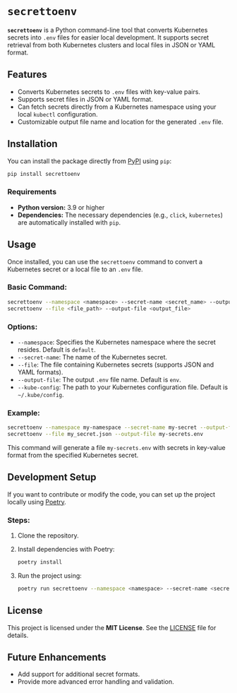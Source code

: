 # `secrettoenv`

**`secrettoenv`** is a Python command-line tool that converts Kubernetes secrets into `.env` files for easier local development. It supports secret retrieval from both Kubernetes clusters and local files in JSON or YAML format.


## Features

- Converts Kubernetes secrets to `.env` files with key-value pairs.
- Supports secret files in JSON or YAML format.
- Can fetch secrets directly from a Kubernetes namespace using your local `kubectl` configuration.
- Customizable output file name and location for the generated `.env` file.


## Installation

You can install the package directly from [PyPI](https://pypi.org/project/secrettoenv/) using `pip`:

```bash
pip install secrettoenv
```

### Requirements

- **Python version:** 3.9 or higher
- **Dependencies:** The necessary dependencies (e.g., `click`, `kubernetes`) are automatically installed with `pip`.


## Usage

Once installed, you can use the `secrettoenv` command to convert a Kubernetes secret or a local file to an `.env` file.

### Basic Command:

```bash
secrettoenv --namespace <namespace> --secret-name <secret_name> --output-file <output_file>
secrettoenv --file <file_path> --output-file <output_file>
```

### Options:

- `--namespace`: Specifies the Kubernetes namespace where the secret resides. Default is `default`.
- `--secret-name`: The name of the Kubernetes secret.
- `--file`: The file containing Kubernetes secrets (supports JSON and YAML formats).
- `--output-file`: The output `.env` file name. Default is `env`.
- `--kube-config`: The path to your Kubernetes configuration file. Default is `~/.kube/config`.

### Example:

```bash
secrettoenv --namespace my-namespace --secret-name my-secret --output-file my-secrets.env
secrettoenv --file my_secret.json --output-file my-secrets.env
```

This command will generate a file `my-secrets.env` with secrets in key-value format from the specified Kubernetes secret.


## Development Setup

If you want to contribute or modify the code, you can set up the project locally using [Poetry](https://python-poetry.org/).

### Steps:

1. Clone the repository.
2. Install dependencies with Poetry:

   ```bash
   poetry install
   ```

3. Run the project using:

   ```bash
   poetry run secrettoenv --namespace <namespace> --secret-name <secret_name> --output-file <output_file>
   ```


## License

This project is licensed under the **MIT License**. See the [LICENSE](LICENSE) file for details.


## Future Enhancements

- Add support for additional secret formats.
- Provide more advanced error handling and validation.


